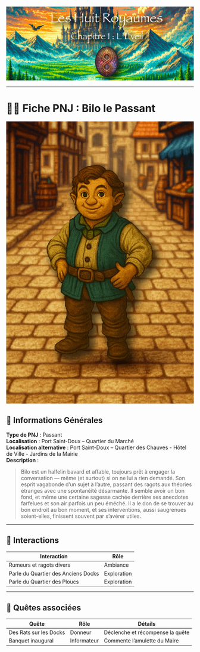 ![Cover](https://raw.githubusercontent.com/nicolasvauchenet/eightrealms-awakening/refs/heads/main/assets/img/core/cover_documentation.png)

---

# 🧍‍♂️ Fiche PNJ : Bilo le Passant

![bilo-le-passant.png](https://raw.githubusercontent.com/nicolasvauchenet/eightrealms-awakening/refs/heads/main/assets/img/chapter1/npc/bilo-le-passant.png)

## 🧾 Informations Générales

**Type de PNJ** : Passant  
**Localisation** : Port Saint-Doux – Quartier du Marché  
**Localisation alternative** : Port Saint-Doux – Quartier des Chauves - Hôtel de Ville - Jardins de la Mairie  
**Description** :
> Bilo est un halfelin bavard et affable, toujours prêt à engager la conversation — même (et surtout) si on ne lui a
> rien demandé.
> Son esprit vagabonde d’un sujet à l’autre, passant des ragots aux théories étranges avec une spontanéité désarmante.
> Il semble avoir un bon fond, et même une certaine sagesse cachée derrière ses anecdotes farfelues et son air parfois
> un peu éméché.
> Il a le don de se trouver au bon endroit au bon moment, et ses interventions, aussi saugrenues soient-elles, finissent
> souvent par s’avérer utiles.

---

## 💬 Interactions

| Interaction                         | Rôle        |
|-------------------------------------|-------------|
| Rumeurs et ragots divers            | Ambiance    |
| Parle du Quartier des Anciens Docks | Exploration |
| Parle du Quartier des Ploucs        | Exploration |

---

## 📜 Quêtes associées

| Quête                  | Rôle        | Détails                          |
|------------------------|-------------|----------------------------------|
| Des Rats sur les Docks | Donneur     | Déclenche et récompense la quête |
| Banquet inaugural      | Informateur | Commente l’amulette du Maire     |
